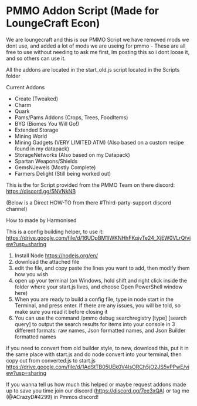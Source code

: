 # PMMO Addon Script (Made for LoungeCraft Econ)
We are loungecraft and this is our PMMO Script we have removed mods we dont use, and added a lot of mods we are useing for pmmo - These are all free to use without needing to ask me first, Im posting this so i dont loose it, and so others can use it.

All the addons are located in the start_old.js script located in the Scripts folder

 Current Addons
 - Create (Tweaked)
 - Charm
 - Quark
 - Pams/Pams Addons (Crops, Trees, FoodItems)
 - BYG (Biomes You Will Go!)
 - Extended Storage
 - Mining World
 - Mining Gadgets (VERY LIMITED ATM) (Also based on a custom recipe found in my datapack)
 - StorageNetworks (Also based on my Datapack)
 - Spartan Weapons/Shields
 - GemsNJewels (Mostly Complete)
 - Farmers Delight (Still being worked out)


This is the for Script provided from the PMMO Team on there discord: https://discord.gg/5NVNkNB

(Below is a Direct HOW-TO from there #Third-party-support discord channel)

How to made by Harmonised

This is a config building helper, to use it:
https://drive.google.com/file/d/16UDpBM1IWKNHhFKqjvTe24_XjEW0VLrQ/view?usp=sharing

1) Install Node https://nodejs.org/en/
2) download the attached file
3) edit the file, and copy paste the lines you want to add, then modify them how you wish
4) open up your terminal (on Windows, hold shift and right click inside the folder where your start.js lives, and choose Open PowerShell window here)
5) When you are ready to build a config file, type in node start in the Terminal, and press enter. If there are any issues, you will be told, so make sure you read it before closing it
6) You can use the command /pmmo debug searchregistry [type] [search query] to output the search results for items into your console in 3 different formats: raw names, Json formatted names, and Json Builder formatted names

if you need to convert from old builder style, to new, download this, put it in the same place with start.js and do node convert into your terminal, then copy out from converted.js to start.js
https://drive.google.com/file/d/1AdStTB05UEk0V4lsORCh5jO2JS5vPPwE/view?usp=sharing


If you wanna tell us how much this helped or maybe request addons made up to save you time join our discord (https://discord.gg/7ee3xQA) or tag me (@ACrazyD#4299) in Pmmos discord!